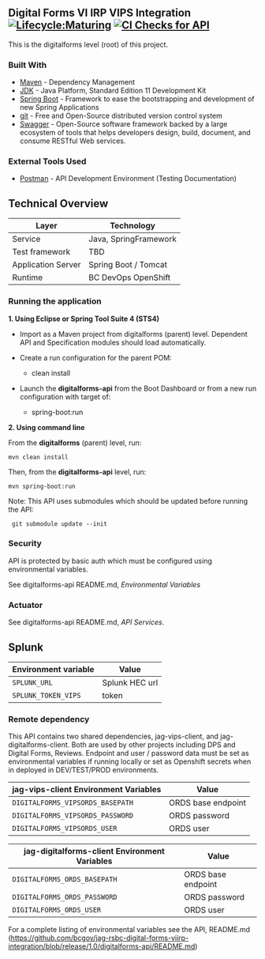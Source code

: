 ## Digital Forms VI IRP VIPS Integration [![Lifecycle:Maturing](https://img.shields.io/badge/Lifecycle-Maturing-007EC6)](<Redirect-URL>) [![CI Checks for API](https://github.com/bcgov/jag-rsbc-digital-forms-viirp-integration/actions/workflows/build_check.yml/badge.svg)](https://github.com/bcgov/jag-rsbc-digital-forms-viirp-integration/actions/workflows/build_check.yml)

This is the digitalforms level (root) of this project.

### Built With

- [Maven](https://maven.apache.org/) - Dependency Management
- [JDK](https://www.oracle.com/java/technologies/javase/jdk11-archive-downloads.html) - Java Platform, Standard Edition 11 Development Kit
- [Spring Boot](https://spring.io/projects/spring-boot) - Framework to ease the bootstrapping and development of new Spring Applications
- [git](https://git-scm.com/) - Free and Open-Source distributed version control system
- [Swagger](https://swagger.io/) - Open-Source software framework backed by a large ecosystem of tools that helps developers design, build, document, and consume RESTful Web services.

### External Tools Used

- [Postman](https://www.getpostman.com/) - API Development Environment (Testing Documentation)
 
## Technical Overview

| Layer              | Technology                |
| ------------------ | ------------------------- |
| Service            | Java, SpringFramework     |
| Test framework     | TBD						 |
| Application Server | Spring Boot / Tomcat      |
| Runtime            | BC DevOps OpenShift      |

### Running the application


**1. Using Eclipse or Spring Tool Suite 4 (STS4)**

- Import as a Maven project from digitalforms (parent) level. Dependent API and Specification modules should load automatically.

- Create a run configuration for the parent POM:  

	- clean install

- Launch the **digitalforms-api** from the Boot Dashboard or from a new run configuration with target of:

	- spring-boot:run 

**2. Using command line**

From the **digitalforms** (parent) level, run: 
```
mvn clean install
```

Then, from the **digitalforms-api** level, run:
```
mvn spring-boot:run
```

Note: This API uses submodules which should be updated before running the API: 

```
 git submodule update --init 
```

### Security

API is protected by basic auth which must be configured using environmental variables. 

See digitalforms-api README.md, *Environmental Variables*

### Actuator

See digitalforms-api README.md, *API Services*. 

## Splunk

| Environment variable | Value     |
| ---------- | --------- |
| `SPLUNK_URL` | Splunk HEC url |
| `SPLUNK_TOKEN_VIPS` | token |

### Remote dependency 

This API contains two shared dependencies, jag-vips-client, and jag-digitalforms-client. Both are used by other projects including DPS and Digital Forms, Reviews.
Endpoint and user / password data must be set as environmental variables if running locally or set as Openshift secrets when in deployed in DEV/TEST/PROD environments. 
  
| jag-vips-client Environment Variables | Value     |
| ---------- | --------- |
| `DIGITALFORMS_VIPSORDS_BASEPATH` | ORDS base endpoint |
| `DIGITALFORMS_VIPSORDS_PASSWORD` | ORDS password |
| `DIGITALFORMS_VIPSORDS_USER` | ORDS user |
  
| jag-digitalforms-client Environment Variables | Value     |
| ---------- | --------- |
| `DIGITALFORMS_ORDS_BASEPATH` | ORDS base endpoint |
| `DIGITALFORMS_ORDS_PASSWORD` | ORDS password |
| `DIGITALFORMS_ORDS_USER` | ORDS user |

For a complete listing of environmental variables see the API, README.md (https://github.com/bcgov/jag-rsbc-digital-forms-viirp-integration/blob/release/1.0/digitalforms-api/README.md)




